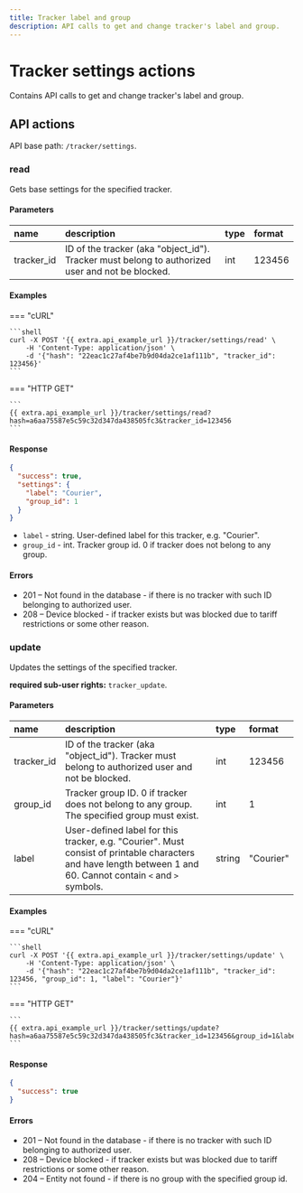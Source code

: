 ```yaml
---
title: Tracker label and group
description: API calls to get and change tracker's label and group.
---
```


# Tracker settings actions

Contains API calls to get and change tracker's label and group.


## API actions

API base path: `/tracker/settings`.

### read

Gets base settings for the specified tracker.

#### Parameters

| name       | description                                                                                     | type | format |
|:-----------|:------------------------------------------------------------------------------------------------|:-----|:-------|
| tracker_id | ID of the tracker (aka "object_id"). Tracker must belong to authorized user and not be blocked. | int  | 123456 |

#### Examples

=== "cURL"

    ```shell
    curl -X POST '{{ extra.api_example_url }}/tracker/settings/read' \
        -H 'Content-Type: application/json' \
        -d '{"hash": "22eac1c27af4be7b9d04da2ce1af111b", "tracker_id": 123456}'
    ```

=== "HTTP GET"

    ```
    {{ extra.api_example_url }}/tracker/settings/read?hash=a6aa75587e5c59c32d347da438505fc3&tracker_id=123456
    ```

#### Response

```json
{
  "success": true,
  "settings": {
    "label": "Courier",
    "group_id": 1
  }
}
```

* `label` - string. User-defined label for this tracker, e.g. "Courier".
* `group_id` - int. Tracker group id. 0 if tracker does not belong to any group.

#### Errors

* 201 – Not found in the database - if there is no tracker with such ID belonging to authorized user.
* 208 – Device blocked - if tracker exists but was blocked due to tariff restrictions or some other reason.


### update

Updates the settings of the specified tracker.

**required sub-user rights:** `tracker_update`.

#### Parameters

| name       | description                                                                                                                                                     | type   | format    |
|:-----------|:----------------------------------------------------------------------------------------------------------------------------------------------------------------|:-------|:----------|
| tracker_id | ID of the tracker (aka "object_id"). Tracker must belong to authorized user and not be blocked.                                                                 | int    | 123456    |
| group_id   | Tracker group ID. 0 if tracker does not belong to any group. The specified group must exist.                                                                    | int    | 1         |
| label      | User-defined label for this tracker, e.g. "Courier". Must consist of printable characters and have length between 1 and 60. Cannot contain `<` and `>` symbols. | string | "Courier" |

#### Examples

=== "cURL"

    ```shell
    curl -X POST '{{ extra.api_example_url }}/tracker/settings/update' \
        -H 'Content-Type: application/json' \
        -d '{"hash": "22eac1c27af4be7b9d04da2ce1af111b", "tracker_id": 123456, "group_id": 1, "label": "Courier"}'
    ```

=== "HTTP GET"

    ```
    {{ extra.api_example_url }}/tracker/settings/update?hash=a6aa75587e5c59c32d347da438505fc3&tracker_id=123456&group_id=1&label=Courier
    ```

#### Response

```json
{
  "success": true
}
```

#### Errors

* 201 – Not found in the database - if there is no tracker with such ID belonging to authorized user.
* 208 – Device blocked - if tracker exists but was blocked due to tariff restrictions or some other reason.
* 204 – Entity not found - if there is no group with the specified group id.


